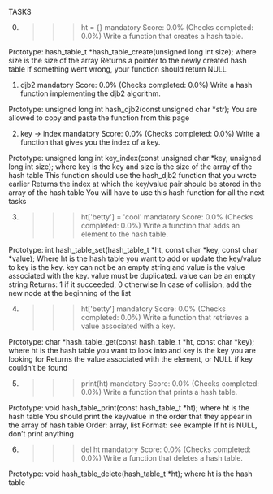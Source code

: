 TASKS

0. >>> ht = {}
mandatory
Score: 0.0% (Checks completed: 0.0%)
Write a function that creates a hash table.

Prototype: hash_table_t *hash_table_create(unsigned long int size);
where size is the size of the array
Returns a pointer to the newly created hash table
If something went wrong, your function should return NULL

1. djb2
mandatory
Score: 0.0% (Checks completed: 0.0%)
Write a hash function implementing the djb2 algorithm.

Prototype: unsigned long int hash_djb2(const unsigned char *str);
You are allowed to copy and paste the function from this page

2. key -> index
mandatory
Score: 0.0% (Checks completed: 0.0%)
Write a function that gives you the index of a key.

Prototype: unsigned long int key_index(const unsigned char *key, unsigned long int size);
where key is the key
and size is the size of the array of the hash table
This function should use the hash_djb2 function that you wrote earlier
Returns the index at which the key/value pair should be stored in the array of the hash table
You will have to use this hash function for all the next tasks

3. >>> ht['betty'] = 'cool'
mandatory
Score: 0.0% (Checks completed: 0.0%)
Write a function that adds an element to the hash table.

Prototype: int hash_table_set(hash_table_t *ht, const char *key, const char *value);
Where ht is the hash table you want to add or update the key/value to
key is the key. key can not be an empty string
and value is the value associated with the key. value must be duplicated. value can be an empty string
Returns: 1 if it succeeded, 0 otherwise
In case of collision, add the new node at the beginning of the list

4. >>> ht['betty']
mandatory
Score: 0.0% (Checks completed: 0.0%)
Write a function that retrieves a value associated with a key.

Prototype: char *hash_table_get(const hash_table_t *ht, const char *key);
where ht is the hash table you want to look into
and key is the key you are looking for
Returns the value associated with the element, or NULL if key couldn’t be found

5. >>> print(ht)
mandatory
Score: 0.0% (Checks completed: 0.0%)
Write a function that prints a hash table.

Prototype: void hash_table_print(const hash_table_t *ht);
where ht is the hash table
You should print the key/value in the order that they appear in the array of hash table
Order: array, list
Format: see example
If ht is NULL, don’t print anything

6. >>> del ht
mandatory
Score: 0.0% (Checks completed: 0.0%)
Write a function that deletes a hash table.

Prototype: void hash_table_delete(hash_table_t *ht);
where ht is the hash table


